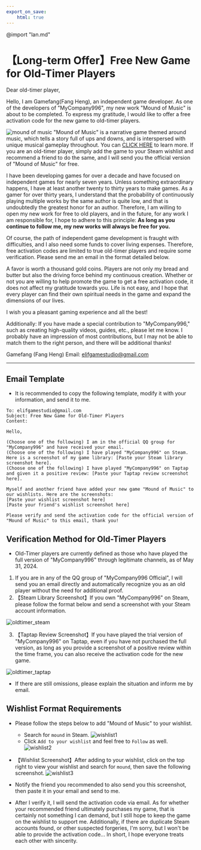 ```yaml
---
export_on_save:
    html: true
---
```


@import "lan.md"

# 【Long-term Offer】Free New Game for Old-Timer Players

Dear old-timer player,

Hello, I am Gamefang(Fang Heng), an independent game developer. As one of the developers of "MyCompany996", my new work "Mound of Music" is about to be completed. To express my gratitude, I would like to offer a free activation code for the new game to old-timer players.

![mound of music](../images/work1.jpg)
"Mound of Music" is a narrative game themed around music, which tells a story full of ups and downs, and is interspersed with unique musical gameplay throughout. You can [CLICK HERE](https://store.steampowered.com/app/2911340/Mound_of_Music/) to learn more. If you are an old-timer player, simply add the game to your Steam wishlist and recommend a friend to do the same, and I will send you the official version of "Mound of Music" for free.

I have been developing games for over a decade and have focused on independent games for nearly seven years. Unless something extraordinary happens, I have at least another twenty to thirty years to make games. As a gamer for over thirty years, I understand that the probability of continuously playing multiple works by the same author is quite low, and that is undoubtedly the greatest honor for an author. Therefore, I am willing to open my new work for free to old players, and in the future, for any work I am responsible for, I hope to adhere to this principle: <b>As long as you continue to follow me, my new works will always be free for you.</b>

Of course, the path of independent game development is fraught with difficulties, and I also need some funds to cover living expenses. Therefore, free activation codes are limited to true old-timer players and require some verification. Please send me an email in the format detailed below.

A favor is worth a thousand gold coins. Players are not only my bread and butter but also the driving force behind my continuous creation. Whether or not you are willing to help promote the game to get a free activation code, it does not affect my gratitude towards you. Life is not easy, and I hope that every player can find their own spiritual needs in the game and expand the dimensions of our lives.

I wish you a pleasant gaming experience and all the best!

Additionally: If you have made a special contribution to "MyCompany996," such as creating high-quality videos, guides, etc., please let me know. I probably have an impression of most contributions, but I may not be able to match them to the right person, and there will be additional thanks!

Gamefang (Fang Heng)
Email: elifgamestudio@gmail.com

---

## Email Template
- It is recommended to copy the following template, modify it with your information, and send it to me.

```
To: elifgamestudio@gmail.com
Subject: Free New Game for Old-Timer Players
Content:

Hello,

(Choose one of the following) I am in the official QQ group for "MyCompany996" and have received your email.
(Choose one of the following) I have played "MyCompany996" on Steam. Here is a screenshot of my game library: [Paste your Steam library screenshot here].
(Choose one of the following) I have played "MyCompany996" on Taptap and given it a positive review: [Paste your Taptap review screenshot here].

Myself and another friend have added your new game "Mound of Music" to our wishlists. Here are the screenshots:
[Paste your wishlist screenshot here]
[Paste your friend's wishlist screenshot here]

Please verify and send the activation code for the official version of "Mound of Music" to this email, thank you!
```

## Verification Method for Old-Timer Players
- Old-Timer players are currently defined as those who have played the full version of "MyCompany996" through legitimate channels, as of May 31, 2024.
1. If you are in any of the QQ group of "MyCompany996 Official", I will send you an email directly and automatically recognize you as an old player without the need for additional proof.
2. 【Steam Library Screenshot】If you own "MyCompany996" on Steam, please follow the format below and send a screenshot with your Steam account information.
<img src="oldtimer_steam.png" alt="oldtimer_steam" style="max-width: 80%; height: auto;" />

3. 【Taptap Review Screenshot】If you have played the trial version of "MyCompany996" on Taptap, even if you have not purchased the full version, as long as you provide a screenshot of a positive review within the time frame, you can also receive the activation code for the new game.
<img src="oldtimer_taptap.jpg" alt="oldtimer_taptap" style="max-width: 50%; height: auto;" />

- If there are still omissions, please explain the situation and inform me by email.

## Wishlist Format Requirements
- Please follow the steps below to add "Mound of Music" to your wishlist.
    - Search for `mound` in Steam.
    ![wishlist1](oldtimer_wishlist1.png)
    - Click `Add to your wishlist` and feel free to `Follow` as well.
    ![wishlist2](oldtimer_wishlist2.png)

- 【Wishlist Screenshot】After adding to your wishlist, click on the top right to view your wishlist and search for `mound`, then save the following screenshot.
![wishlist3](oldtimer_wishlist3.png)

- Notify the friend you recommended to also send you this screenshot, then paste it in your email and send to me.
- After I verify it, I will send the activation code via email. As for whether your recommended friend ultimately purchases my game, that is certainly not something I can demand, but I still hope to keep the game on the wishlist to support me. Additionally, if there are duplicate Steam accounts found, or other suspected forgeries, I'm sorry, but I won't be able to provide the activation code... In short, I hope everyone treats each other with sincerity.